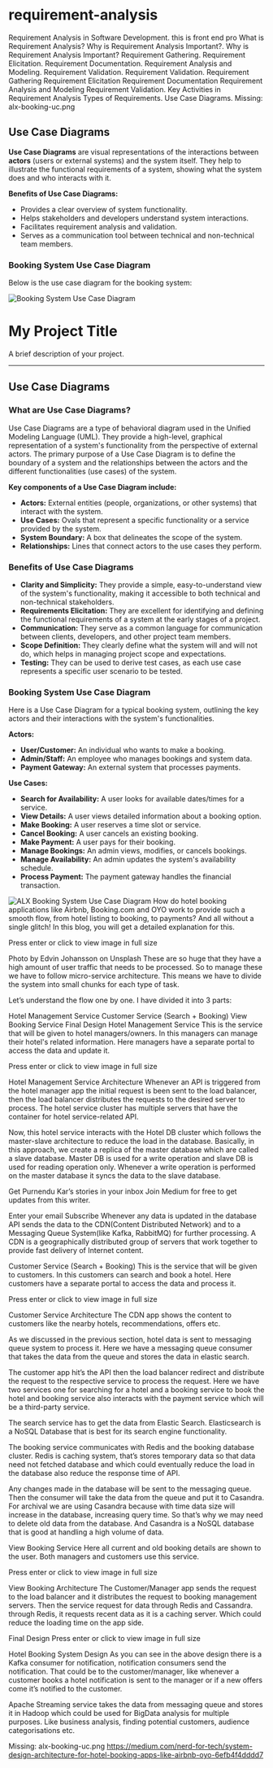 # requirement-analysis
Requirement Analysis in Software Development.
this is front end pro 
What is Requirement Analysis?
Why is Requirement Analysis Important?.
Why is Requirement Analysis Important?
Requirement Gathering.
Requirement Elicitation.
Requirement Documentation.
Requirement Analysis and Modeling.
Requirement Validation.
Requirement Validation.
Requirement Gathering
Requirement Elicitation
Requirement Documentation
Requirement Analysis and Modeling
Requirement Validation.
Key Activities in Requirement Analysis
Types of Requirements.
Use Case Diagrams.
Missing: alx-booking-uc.png
## Use Case Diagrams

**Use Case Diagrams** are visual representations of the interactions between **actors** (users or external systems) and the system itself. They help to illustrate the functional requirements of a system, showing what the system does and who interacts with it.  

**Benefits of Use Case Diagrams:**
- Provides a clear overview of system functionality.
- Helps stakeholders and developers understand system interactions.
- Facilitates requirement analysis and validation.
- Serves as a communication tool between technical and non-technical team members.

### Booking System Use Case Diagram

Below is the use case diagram for the booking system:


![Booking System Use Case Diagram](alx-booking-uc.png)

# My Project Title

A brief description of your project.

---

## Use Case Diagrams

### What are Use Case Diagrams?

Use Case Diagrams are a type of behavioral diagram used in the Unified Modeling Language (UML). They provide a high-level, graphical representation of a system's functionality from the perspective of external actors. The primary purpose of a Use Case Diagram is to define the boundary of a system and the relationships between the actors and the different functionalities (use cases) of the system.

**Key components of a Use Case Diagram include:**

* **Actors:** External entities (people, organizations, or other systems) that interact with the system.
* **Use Cases:** Ovals that represent a specific functionality or a service provided by the system.
* **System Boundary:** A box that delineates the scope of the system.
* **Relationships:** Lines that connect actors to the use cases they perform.

### Benefits of Use Case Diagrams

* **Clarity and Simplicity:** They provide a simple, easy-to-understand view of the system's functionality, making it accessible to both technical and non-technical stakeholders.
* **Requirements Elicitation:** They are excellent for identifying and defining the functional requirements of a system at the early stages of a project.
* **Communication:** They serve as a common language for communication between clients, developers, and other project team members.
* **Scope Definition:** They clearly define what the system will and will not do, which helps in managing project scope and expectations.
* **Testing:** They can be used to derive test cases, as each use case represents a specific user scenario to be tested.

### Booking System Use Case Diagram

Here is a Use Case Diagram for a typical booking system, outlining the key actors and their interactions with the system's functionalities.

**Actors:**

* **User/Customer:** An individual who wants to make a booking.
* **Admin/Staff:** An employee who manages bookings and system data.
* **Payment Gateway:** An external system that processes payments.

**Use Cases:**

* **Search for Availability:** A user looks for available dates/times for a service.
* **View Details:** A user views detailed information about a booking option.
* **Make Booking:** A user reserves a time slot or service.
* **Cancel Booking:** A user cancels an existing booking.
* **Make Payment:** A user pays for their booking.
* **Manage Bookings:** An admin views, modifies, or cancels bookings.
* **Manage Availability:** An admin updates the system's availability schedule.
* **Process Payment:** The payment gateway handles the financial transaction.

![ALX Booking System Use Case Diagram](alx-booking-uc.png)
How do hotel booking applications like Airbnb, Booking.com and OYO work to provide such a smooth flow, from hotel listing to booking, to payments? And all without a single glitch! In this blog, you will get a detailed explanation for this.

Press enter or click to view image in full size

Photo by Edvin Johansson on Unsplash
These are so huge that they have a high amount of user traffic that needs to be processed. So to manage these we have to follow micro-service architecture. This means we have to divide the system into small chunks for each type of task.

Let’s understand the flow one by one. I have divided it into 3 parts:

Hotel Management Service
Customer Service (Search + Booking)
View Booking Service
Final Design
Hotel Management Service
This is the service that will be given to hotel managers/owners. In this managers can manage their hotel's related information. Here managers have a separate portal to access the data and update it.

Press enter or click to view image in full size

Hotel Management Service Architecture
Whenever an API is triggered from the hotel manager app the initial request is been sent to the load balancer, then the load balancer distributes the requests to the desired server to process. The hotel service cluster has multiple servers that have the container for hotel service-related API.

Now, this hotel service interacts with the Hotel DB cluster which follows the master-slave architecture to reduce the load in the database. Basically, in this approach, we create a replica of the master database which are called a slave database. Master DB is used for a write operation and slave DB is used for reading operation only. Whenever a write operation is performed on the master database it syncs the data to the slave database.

Get Purnendu Kar’s stories in your inbox
Join Medium for free to get updates from this writer.

Enter your email
Subscribe
Whenever any data is updated in the database API sends the data to the CDN(Content Distributed Network) and to a Messaging Queue System(like Kafka, RabbitMQ) for further processing. A CDN is a geographically distributed group of servers that work together to provide fast delivery of Internet content.

Customer Service (Search + Booking)
This is the service that will be given to customers. In this customers can search and book a hotel. Here customers have a separate portal to access the data and process it.

Press enter or click to view image in full size

Customer Service Architecture
The CDN app shows the content to customers like the nearby hotels, recommendations, offers etc.

As we discussed in the previous section, hotel data is sent to messaging queue system to process it. Here we have a messaging queue consumer that takes the data from the queue and stores the data in elastic search.

The customer app hit’s the API then the load balancer redirect and distribute the request to the respective service to process the request. Here we have two services one for searching for a hotel and a booking service to book the hotel and booking service also interacts with the payment service which will be a third-party service.

The search service has to get the data from Elastic Search. Elasticsearch is a NoSQL Database that is best for its search engine functionality.

The booking service communicates with Redis and the booking database cluster. Redis is caching system, that’s stores temporary data so that data need not fetched database and which could eventually reduce the load in the database also reduce the response time of API.

Any changes made in the database will be sent to the messaging queue. Then the consumer will take the data from the queue and put it to Casandra. For archival we are using Casandra because with time data size will increase in the database, increasing query time. So that’s why we may need to delete old data from the database. And Casandra is a NoSQL database that is good at handling a high volume of data.

View Booking Service
Here all current and old booking details are shown to the user. Both managers and customers use this service.

Press enter or click to view image in full size

View Booking Architecture
The Customer/Manager app sends the request to the load balancer and it distributes the request to booking management servers. Then the service request for data through Redis and Cassandra. through Redis, it requests recent data as it is a caching server. Which could reduce the loading time on the app side.

Final Design
Press enter or click to view image in full size

Hotel Booking System Design
As you can see in the above design there is a Kafka consumer for notification, notification consumers send the notification. That could be to the customer/manager, like whenever a customer books a hotel notification is sent to the manager or if a new offers come it’s notified to the customer.

Apache Streaming service takes the data from messaging queue and stores it in Hadoop which could be used for BigData analysis for multiple purposes. Like business analysis, finding potential customers, audience categorisations etc.

Missing: alx-booking-uc.png https://medium.com/nerd-for-tech/system-design-architecture-for-hotel-booking-apps-like-airbnb-oyo-6efb4f4dddd7
